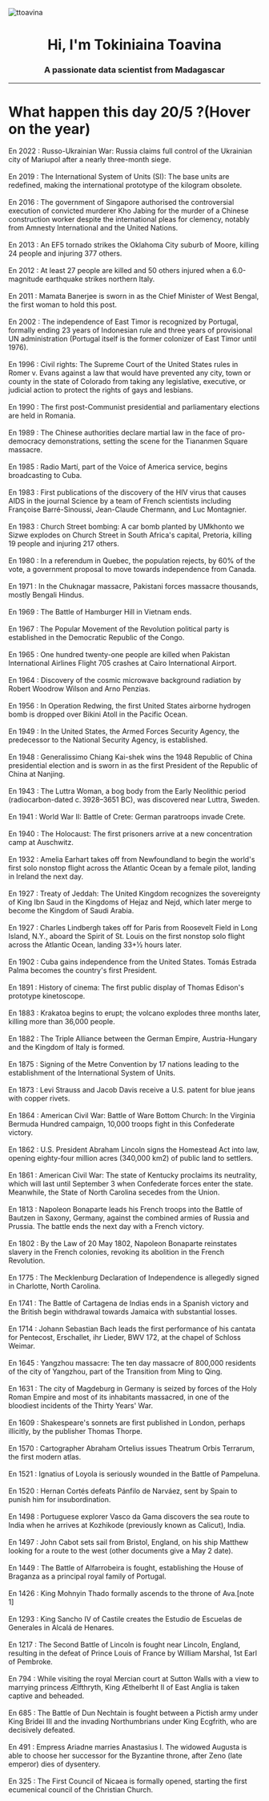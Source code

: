 
<p align="left"> <img src="https://komarev.com/ghpvc/?username=ttoavina&label=Profile%20views&color=0e75b6&style=flat" alt="ttoavina" /> </p>
<h1 align="center">Hi, I'm Tokiniaina Toavina</h1>
<h3 align="center">A passionate data scientist from Madagascar</h3>
    
<hr/>
<h1> What happen this day 20/5 ?(Hover on the year)</h1>

En 2022 : Russo-Ukrainian War: Russia claims full control of the Ukrainian city of Mariupol after a nearly three-month siege.
<br/><br/>
En 2019 : The International System of Units (SI): The base units are redefined, making the international prototype of the kilogram obsolete.
<br/><br/>
En 2016 : The government of Singapore authorised the controversial execution of convicted murderer Kho Jabing for the murder of a Chinese construction worker despite the international pleas for clemency, notably from Amnesty International and the United Nations.
<br/><br/>
En 2013 : An EF5 tornado strikes the Oklahoma City suburb of Moore, killing 24 people and injuring 377 others.
<br/><br/>
En 2012 : At least 27 people are killed and 50 others injured when a 6.0-magnitude earthquake strikes northern Italy.
<br/><br/>
En 2011 : Mamata Banerjee is sworn in as the Chief Minister of West Bengal, the first woman to hold this post.
<br/><br/>
En 2002 : The independence of East Timor is recognized by Portugal, formally ending 23 years of Indonesian rule and three years of provisional UN administration (Portugal itself is the former colonizer of East Timor until 1976).
<br/><br/>
En 1996 : Civil rights: The Supreme Court of the United States rules in Romer v. Evans against a law that would have prevented any city, town or county in the state of Colorado from taking any legislative, executive, or judicial action to protect the rights of gays and lesbians.
<br/><br/>
En 1990 : The first post-Communist presidential and parliamentary elections are held in Romania.
<br/><br/>
En 1989 : The Chinese authorities declare martial law in the face of pro-democracy demonstrations, setting the scene for the Tiananmen Square massacre.
<br/><br/>
En 1985 : Radio Martí, part of the Voice of America service, begins broadcasting to Cuba.
<br/><br/>
En 1983 : First publications of the discovery of the HIV virus that causes AIDS in the journal Science by a team of French scientists including Françoise Barré-Sinoussi, Jean-Claude Chermann, and Luc Montagnier.
<br/><br/>
En 1983 : Church Street bombing: A car bomb planted by UMkhonto we Sizwe explodes on Church Street in South Africa's capital, Pretoria, killing 19 people and injuring 217 others.
<br/><br/>
En 1980 : In a referendum in Quebec, the population rejects, by 60% of the vote, a government proposal to move towards independence from Canada.
<br/><br/>
En 1971 : In the Chuknagar massacre, Pakistani forces massacre thousands, mostly Bengali Hindus.
<br/><br/>
En 1969 : The Battle of Hamburger Hill in Vietnam ends.
<br/><br/>
En 1967 : The Popular Movement of the Revolution political party is established in the Democratic Republic of the Congo.
<br/><br/>
En 1965 : One hundred twenty-one people are killed when Pakistan International Airlines Flight 705 crashes at Cairo International Airport.
<br/><br/>
En 1964 : Discovery of the cosmic microwave background radiation by Robert Woodrow Wilson and Arno Penzias.
<br/><br/>
En 1956 : In Operation Redwing, the first United States airborne hydrogen bomb is dropped over Bikini Atoll in the Pacific Ocean.
<br/><br/>
En 1949 : In the United States, the Armed Forces Security Agency, the predecessor to the National Security Agency, is established.
<br/><br/>
En 1948 : Generalissimo Chiang Kai-shek wins the 1948 Republic of China presidential election and is sworn in as the first President of the Republic of China at Nanjing.
<br/><br/>
En 1943 : The Luttra Woman, a bog body from the Early Neolithic period (radiocarbon-dated c. 3928–3651 BC), was discovered near Luttra, Sweden.
<br/><br/>
En 1941 : World War II: Battle of Crete: German paratroops invade Crete.
<br/><br/>
En 1940 : The Holocaust: The first prisoners arrive at a new concentration camp at Auschwitz.
<br/><br/>
En 1932 : Amelia Earhart takes off from Newfoundland to begin the world's first solo nonstop flight across the Atlantic Ocean by a female pilot, landing in Ireland the next day.
<br/><br/>
En 1927 : Treaty of Jeddah: The United Kingdom recognizes the sovereignty of King Ibn Saud in the Kingdoms of Hejaz and Nejd, which later merge to become the Kingdom of Saudi Arabia.
<br/><br/>
En 1927 : Charles Lindbergh takes off for Paris from Roosevelt Field in Long Island, N.Y., aboard the Spirit of St. Louis on the first nonstop solo flight across the Atlantic Ocean, landing 33+1⁄2 hours later.
<br/><br/>
En 1902 : Cuba gains independence from the United States. Tomás Estrada Palma becomes the country's first President.
<br/><br/>
En 1891 : History of cinema: The first public display of Thomas Edison's prototype kinetoscope.
<br/><br/>
En 1883 : Krakatoa begins to erupt; the volcano explodes three months later, killing more than 36,000 people.
<br/><br/>
En 1882 : The Triple Alliance between the German Empire, Austria-Hungary and the Kingdom of Italy is formed.
<br/><br/>
En 1875 : Signing of the Metre Convention by 17 nations leading to the establishment of the International System of Units.
<br/><br/>
En 1873 : Levi Strauss and Jacob Davis receive a U.S. patent for blue jeans with copper rivets.
<br/><br/>
En 1864 : American Civil War: Battle of Ware Bottom Church: In the Virginia Bermuda Hundred campaign, 10,000 troops fight in this Confederate victory.
<br/><br/>
En 1862 : U.S. President Abraham Lincoln signs the Homestead Act into law, opening eighty-four million acres (340,000 km2) of public land to settlers.
<br/><br/>
En 1861 : American Civil War: The state of Kentucky proclaims its neutrality, which will last until September 3 when Confederate forces enter the state. Meanwhile, the State of North Carolina secedes from the Union.
<br/><br/>
En 1813 : Napoleon Bonaparte leads his French troops into the Battle of Bautzen in Saxony, Germany, against the combined armies of Russia and Prussia. The battle ends the next day with a French victory.
<br/><br/>
En 1802 : By the Law of 20 May 1802, Napoleon Bonaparte reinstates slavery in the French colonies, revoking its abolition in the French Revolution.
<br/><br/>
En 1775 : The Mecklenburg Declaration of Independence is allegedly signed in Charlotte, North Carolina.
<br/><br/>
En 1741 : The Battle of Cartagena de Indias ends in a Spanish victory and the British begin withdrawal towards Jamaica with substantial losses.
<br/><br/>
En 1714 : Johann Sebastian Bach leads the first performance of his cantata for Pentecost, Erschallet, ihr Lieder, BWV 172, at the chapel of Schloss Weimar.
<br/><br/>
En 1645 : Yangzhou massacre: The ten day massacre of 800,000 residents of the city of Yangzhou, part of the Transition from Ming to Qing.
<br/><br/>
En 1631 : The city of Magdeburg in Germany is seized by forces of the Holy Roman Empire and most of its inhabitants massacred, in one of the bloodiest incidents of the Thirty Years' War.
<br/><br/>
En 1609 : Shakespeare's sonnets are first published in London, perhaps illicitly, by the publisher Thomas Thorpe.
<br/><br/>
En 1570 : Cartographer Abraham Ortelius issues Theatrum Orbis Terrarum, the first modern atlas.
<br/><br/>
En 1521 : Ignatius of Loyola is seriously wounded in the Battle of Pampeluna.
<br/><br/>
En 1520 : Hernan Cortés defeats Pánfilo de Narváez, sent by Spain to punish him for insubordination.
<br/><br/>
En 1498 : Portuguese explorer Vasco da Gama discovers the sea route to India when he arrives at Kozhikode (previously known as Calicut), India.
<br/><br/>
En 1497 : John Cabot sets sail from Bristol, England, on his ship Matthew looking for a route to the west (other documents give a May 2 date).
<br/><br/>
En 1449 : The Battle of Alfarrobeira is fought, establishing the House of Braganza as a principal royal family of Portugal.
<br/><br/>
En 1426 : King Mohnyin Thado formally ascends to the throne of Ava.[note 1]
<br/><br/>
En 1293 : King Sancho IV of Castile creates the Estudio de Escuelas de Generales in Alcalá de Henares.
<br/><br/>
En 1217 : The Second Battle of Lincoln is fought near Lincoln, England, resulting in the defeat of Prince Louis of France by William Marshal, 1st Earl of Pembroke.
<br/><br/>
En 794 : While visiting the royal Mercian court at Sutton Walls with a view to marrying princess Ælfthryth, King Æthelberht II of East Anglia is taken captive and beheaded.
<br/><br/>
En 685 : The Battle of Dun Nechtain is fought between a Pictish army under King Bridei III and the invading Northumbrians under King Ecgfrith, who are decisively defeated.
<br/><br/>
En 491 : Empress Ariadne marries Anastasius I. The widowed Augusta is able to choose her successor for the Byzantine throne, after Zeno (late emperor) dies of dysentery.
<br/><br/>
En 325 : The First Council of Nicaea is formally opened, starting the first ecumenical council of the Christian Church.
<br/><br/>
